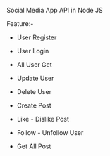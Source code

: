 Social Media App API in Node JS

Feature:- 
- User Register 
- User Login 
- All User Get
- Update User 
- Delete User

- Create Post 
- Like - Dislike Post
- Follow - Unfollow User 
- Get All Post
